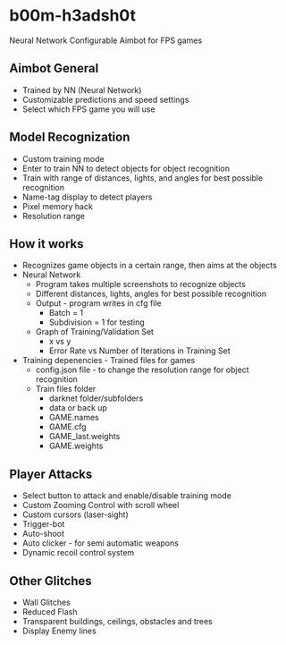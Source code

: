 # b00m-h3adsh0t
Neural Network Configurable Aimbot for FPS games

## Aimbot General
* Trained by NN (Neural Network)
* Customizable predictions and speed settings 
* Select which FPS game you will use


## Model Recognization 
* Custom training mode 
* Enter to train NN to detect objects for object recognition 
* Train with range of distances, lights, and angles for best possible recognition
* Name-tag display to detect players 
* Pixel memory hack
* Resolution range 


## How it works 
* Recognizes game objects in a certain range, then aims at the objects
* Neural Network 
    * Program takes multiple screenshots to recognize objects 
    * Different distances, lights, angles for best possible recognition 
    * Output - program writes in cfg file 
      * Batch = 1
      * Subdivision = 1 for testing 
    * Graph of Training/Validation Set 
      * x vs y 
      * Error Rate vs Number of Iterations in Training Set 
* Training depenencies - Trained files for games
    * config.json file - to change the resolution range for object recognition  
    * Train files folder
      * darknet folder/subfolders 
      * data or back up
      * GAME.names
      * GAME.cfg
      * GAME_last.weights 
      * GAME.weights

## Player Attacks 
* Select button to attack and enable/disable training mode 
* Custom Zooming Control with scroll wheel 
* Custom cursors (laser-sight)
* Trigger-bot
* Auto-shoot
* Auto clicker - for semi automatic weapons 
* Dynamic recoil control system 

## Other Glitches 
* Wall Glitches
* Reduced Flash 
* Transparent buildings, ceilings, obstacles and trees
* Display Enemy lines 
